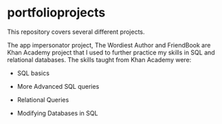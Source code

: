 # portfolioprojects

This repository covers several different projects. 

The app impersonator project, The Wordiest Author and FriendBook are Khan Academy project that I used to further practice my skills in SQL and relational databases. 
The skills taught from Khan Academy were: 

- SQL basics

- More Advanced SQL queries

- Relational Queries

- Modifying Databases in SQL 

